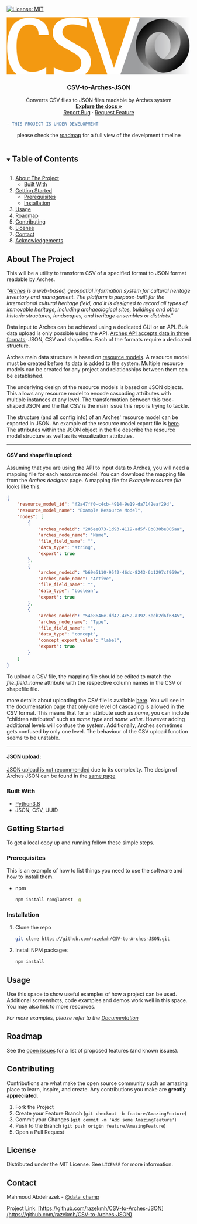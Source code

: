 <!--
*** Thanks for checking out the Best-README-Template. If you have a suggestion
*** that would make this better, please fork the repo and create a pull request
*** or simply open an issue with the tag "enhancement".
*** Thanks again! Now go create something AMAZING! :D
***
***
***
*** To avoid retyping too much info. Do a search and replace for the following:
*** razekmh, CSV-to-Arches-JSON, data_champ, email, project_title, project_description
-->



<!-- PROJECT SHIELDS -->
<!--
*** I'm using markdown "reference style" links for readability.
*** Reference links are enclosed in brackets [ ] instead of parentheses ( ).
*** See the bottom of this document for the declaration of the reference variables
*** for contributors-url, forks-url, etc. This is an optional, concise syntax you may use.
*** https://www.markdownguide.org/basic-syntax/#reference-style-links
-->

[![License: MIT](https://img.shields.io/badge/License-MIT-brightgreen.svg)](https://opensource.org/licenses/MIT)

<!-- PROJECT LOGO -->
<p align="center">
  <a href="https://github.com/razekmh/CSV-to-Arches-JSON">
    <img src="images/logo.png" alt="Logo" width="%80" height="%80">
  </a>

  <h3 align="center">CSV-to-Arches-JSON</h3>

  <p align="center">
    Converts CSV files to JSON files readable by Arches system
    <br />
    <a href="https://github.com/razekmh/CSV-to-Arches-JSON"><strong>Explore the docs »</strong></a>
    <br />
    <a href="https://github.com/razekmh/CSV-to-Arches-JSON/issues">Report Bug</a>
    ·
    <a href="https://github.com/razekmh/CSV-to-Arches-JSON/issues">Request Feature</a>
  </p>
</p>

```diff
- THIS PROJECT IS UNDER DEVELOPMENT
```
<p align="center">
please check the <a href="#roadmap">roadmap</a> for a full view of the develpment timeline <br />
</p>

<!-- TABLE OF CONTENTS -->
<details open="open">
  <summary><h2 style="display: inline-block">Table of Contents</h2></summary>
  <ol>
    <li>
      <a href="#about-the-project">About The Project</a>
      <ul>
        <li><a href="#built-with">Built With</a></li>
      </ul>
    </li>
    <li>
      <a href="#getting-started">Getting Started</a>
      <ul>
        <li><a href="#prerequisites">Prerequisites</a></li>
        <li><a href="#installation">Installation</a></li>
      </ul>
    </li>
    <li><a href="#usage">Usage</a></li>
    <li><a href="#roadmap">Roadmap</a></li>
    <li><a href="#contributing">Contributing</a></li>
    <li><a href="#license">License</a></li>
    <li><a href="#contact">Contact</a></li>
    <li><a href="#acknowledgements">Acknowledgements</a></li>
  </ol>
</details>



<!-- ABOUT THE PROJECT -->
## About The Project
This will be a utility to transform CSV of a specified format to JSON format readable by Arches.

_"[Arches](https://arches.readthedocs.io/en/latest/) is a web-based, geospatial information system for cultural heritage inventory and management. The platform is purpose-built for the international cultural heritage field, and it is designed to record all types of immovable heritage, including archaeological sites, buildings and other historic structures, landscapes, and heritage ensembles or districts."_

Data input to Arches can be achieved using a dedicated GUI or an API. Bulk data upload is only possible using the API. [Arches API accepts data in three formats](https://arches.readthedocs.io/en/latest/import-export/); JSON, CSV and shapefiles. Each of the formats require a dedicated structure. 

Arches main data structure is based on [resource models](https://arches.readthedocs.io/en/latest/data-model/#resource-model-overview). A resource model must be created before its data is added to the system. Multiple resource models can be created for any project and relationships between them can be established. 

The underlying design of the resource models is based on JSON objects. This allows any resource model to encode cascading attributes with multiple instances at any level. The transformation between this tree-shaped JSON and the flat CSV is the main issue this repo is trying to tackle.   

The structure (and all config info) of an Arches' resource model can be exported in JSON. An example of the resource model export file is [here](https://github.com/razekmh/CSV-to-Arches-JSON/blob/main/Activity%20Resource%20Model.json). The attributes within the JSON object in the file describe the resource model structure as well as its visualization attributes.  

---
#### CSV and shapefile upload: 
Assuming that you are using the API to input data to Arches, you will need a mapping file for each resource model. You can download the mapping file from the _Arches designer_ page. A mapping file for _Example resource file_ looks like this.
```JSON
{
    "resource_model_id": "f2a47ff0-c4cb-4914-9e19-da7142eaf29d",
    "resource_model_name": "Example Resource Model",
    "nodes": [
        {
            "arches_nodeid": "205ee073-1d93-4119-ad5f-8b830be005aa",
            "arches_node_name": "Name",
            "file_field_name": "",
            "data_type": "string",
            "export": true
        },
        {
            "arches_nodeid": "b69e5110-95f2-46dc-8243-6b1297cf969e",
            "arches_node_name": "Active",
            "file_field_name": "",
            "data_type": "boolean",
            "export": true
        },
        {
            "arches_nodeid": "54e8646e-dd42-4c52-a392-3eeb2d6f6345",
            "arches_node_name": "Type",
            "file_field_name": "",
            "data_type": "concept",
            "concept_export_value": "label",
            "export": true
        }
    ]
}
```
To upload a CSV file, the mapping file should be edited to match the _file_field_name_ attribute with the respective column names in the CSV or shapefile file. 

more details about uploading the CSV file is available [here](https://arches.readthedocs.io/en/latest/import-export/#csv-file-requirements). You will see in the documentation page that only one level of cascading is allowed in the CSV format. This means that for an attribute such as _name_, you can include "children attributes" such as _name type_ and _name value_. However adding additional levels will confuse the system. Additionally, Arches sometimes gets confused by only one level. The behaviour of the CSV upload function seems to be unstable. 

---
#### JSON upload:
[JSON upload is not recommended](https://arches.readthedocs.io/en/latest/import-export/#json-import) due to its complexity. The design of Arches JSON can be found in the [same page](https://arches.readthedocs.io/en/latest/import-export/#json-import)

### Built With

* [Python3.8](https://www.python.org/downloads/release/python-380/)
* JSON, CSV, UUID

<!-- GETTING STARTED -->
## Getting Started

To get a local copy up and running follow these simple steps.

### Prerequisites

This is an example of how to list things you need to use the software and how to install them.
* npm
  ```sh
  npm install npm@latest -g
  ```

### Installation

1. Clone the repo
   ```sh
   git clone https://github.com/razekmh/CSV-to-Arches-JSON.git
   ```
2. Install NPM packages
   ```sh
   npm install
   ```



<!-- USAGE EXAMPLES -->
## Usage

Use this space to show useful examples of how a project can be used. Additional screenshots, code examples and demos work well in this space. You may also link to more resources.

_For more examples, please refer to the [Documentation](https://example.com)_



<!-- ROADMAP -->
## Roadmap

See the [open issues](https://github.com/razekmh/CSV-to-Arches-JSON/issues) for a list of proposed features (and known issues).



<!-- CONTRIBUTING -->
## Contributing

Contributions are what make the open source community such an amazing place to learn, inspire, and create. Any contributions you make are **greatly appreciated**.

1. Fork the Project
2. Create your Feature Branch (`git checkout -b feature/AmazingFeature`)
3. Commit your Changes (`git commit -m 'Add some AmazingFeature'`)
4. Push to the Branch (`git push origin feature/AmazingFeature`)
5. Open a Pull Request



<!-- LICENSE -->
## License

Distributed under the MIT License. See `LICENSE` for more information.



<!-- CONTACT -->
## Contact

Mahmoud Abdelrazek - [@data_champ](https://twitter.com/data_champ)

Project Link: [https://github.com/razekmh/CSV-to-Arches-JSON](https://github.com/razekmh/CSV-to-Arches-JSON)



<!-- ACKNOWLEDGEMENTS -->
<!-- ## Acknowledgements
* []()
* []()
* []()
-->




<!-- MARKDOWN LINKS & IMAGES -->
<!-- https://www.markdownguide.org/basic-syntax/#reference-style-links -->
[contributors-shield]: https://img.shields.io/github/contributors/razekmh/repo.svg?style=for-the-badge
[contributors-url]: https://github.com/razekmh/CSV-to-Arches-JSON/graphs/contributors
[forks-shield]: https://img.shields.io/github/forks/razekmh/repo.svg?style=for-the-badge
[forks-url]: https://github.com/razekmh/CSV-to-Arches-JSON/network/members
[stars-shield]: https://img.shields.io/github/stars/razekmh/repo.svg?style=for-the-badge
[stars-url]: https://github.com/razekmh/CSV-to-Arches-JSON/stargazers
[issues-shield]: https://img.shields.io/github/issues/razekmh/repo.svg?style=for-the-badge
[issues-url]: https://github.com/razekmh/CSV-to-Arches-JSON/issues
[license-shield]: https://img.shields.io/github/license/razekmh/repo.svg?style=for-the-badge
[license-url]: https://github.com/razekmh/CSV-to-Arches-JSON/blob/master/LICENSE.txt
[linkedin-shield]: https://img.shields.io/badge/-LinkedIn-black.svg?style=for-the-badge&logo=linkedin&colorB=555
[linkedin-url]: https://linkedin.com/in/razekmh
